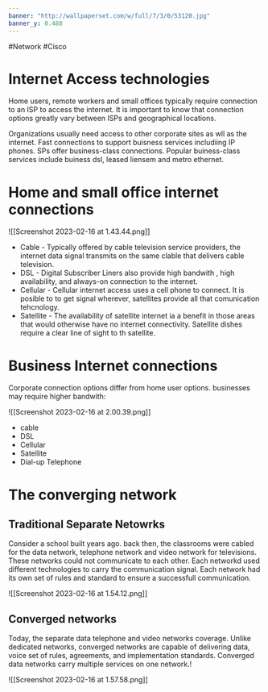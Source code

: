 ```yaml
---
banner: "http://wallpaperset.com/w/full/7/3/0/53120.jpg"
banner_y: 0.488
---
```


#Network #Cisco 

# Internet Access technologies

Home users, remote workers and small offices typically require connection to an ISP to access the internet. It is important to know that connection options greatly vary between ISPs and geographical locations. 

Organizations usually need access to other corporate sites as wll as the internet. Fast connections to support buisness services includiing IP phones. SPs offer business-class connections. Popular buiness-class services include buiness dsl, leased liensem and metro ethernet.

# Home and small office internet connections

![[Screenshot 2023-02-16 at 1.43.44.png]]

* Cable - Typically offered by cable television service providers, the internet data signal transmits on the same clable that delivers cable television.
* DSL - Digital Subscriber Liners also provide high bandwith , high availability, and always-on connection to the internet.
* Cellular - Cellular internet access uses a cell phone to connect. It is posible to to get signal wherever, satellites provide all that comunication tehcnology.
* Satellite -  The availability of satellite internet ia a benefit in those areas that would otherwise have no internet connectivity. Satellite dishes require a clear line of sight to th satellite.

# Business Internet connections

Corporate connection options differ from home user options. businesses may require higher bandwith:  

![[Screenshot 2023-02-16 at 2.00.39.png]]

* cable
* DSL
* Cellular
* Satellite
* Dial-up Telephone


# The converging network

## Traditional Separate Netowrks

Consider a school built years ago. back then, the classrooms were cabled for the data network, telephone network and video network for televisions. These networks could not communicate to each other. Each networkd used  different technologies to carry the communication signal. Each network had its own set of rules and standard to ensure a successfull communication. 

![[Screenshot 2023-02-16 at 1.54.12.png]]

## Converged networks

Today, the separate data telephone and video networks coverage. Unlike dedicated networks, converged networks are capable of delivering data, voice set of rules, agreements, and implementation standards. Converged data networks carry multiple services on one network.!

![[Screenshot 2023-02-16 at 1.57.58.png]]